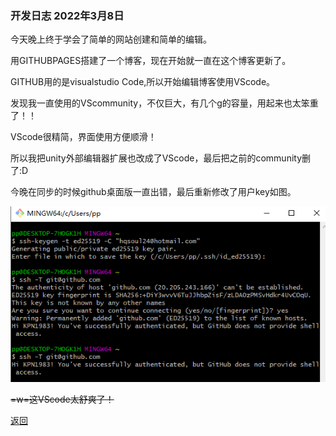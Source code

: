 ### 开发日志 2022年3月8日 ###

今天晚上终于学会了简单的网站创建和简单的编辑。

用GITHUBPAGES搭建了一个博客，现在开始就一直在这个博客更新了。

GITHUB用的是visualstudio Code,所以开始编辑博客使用VScode。

发现我一直使用的VScommunity，不仅巨大，有几个g的容量，用起来也太笨重了！！

VScode很精简，界面使用方便顺滑！

所以我把unity外部编辑器扩展也改成了VScode，最后把之前的community删了:D

今晚在同步的时候github桌面版一直出错，最后重新修改了用户key如图。

![202238](/assets/images/202238.png)







~~=w=这VScode太舒爽了！~~




[返回](./)











